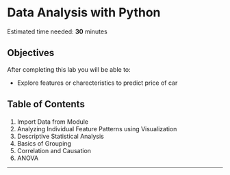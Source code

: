 # Data Analysis with Python

Estimated time needed: **30** minutes

## Objectives

After completing this lab you will be able to:

*   Explore features or charecteristics to predict price of car


<h2>Table of Contents</h2>

<div class="alert alert-block alert-info" style="margin-top: 20px">
<ol>
    <li>Import Data from Module</li>
    <li>Analyzing Individual Feature Patterns using Visualization</li>
    <li>Descriptive Statistical Analysis</li>
    <li>Basics of Grouping</li>
    <li>Correlation and Causation</li>
    <li>ANOVA</li>
</ol>

</div>

<hr>
